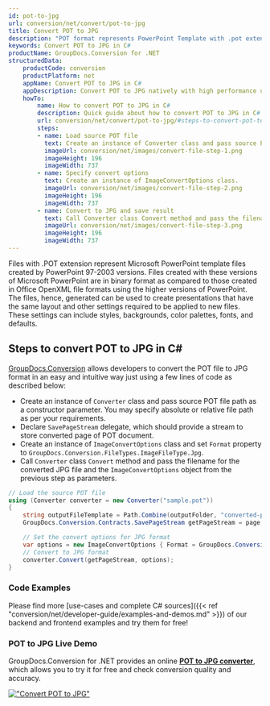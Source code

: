```yaml
---
id: pot-to-jpg
url: conversion/net/convert/pot-to-jpg
title: Convert POT to JPG
description: "POT format represents PowerPoint Template with .pot extension. Learn how to convert POT to JPG file programmatically in C# language using GroupDocs.Conversion for .NET library."
keywords: Convert POT to JPG in C#
productName: GroupDocs.Conversion for .NET
structuredData:
    productCode: conversion
    productPlatform: net
    appName: Convert POT to JPG in C#
    appDescription: Convert POT to JPG natively with high performance using C# language and server side GroupDocs.Conversion for .NET APIs, without the use of any software like Microsoft or Open Office.
    howTo:
        name: How to convert POT to JPG in C# 
        description: Quick guide about how to convert POT to JPG in C# with high performance and accuracy.
        url: conversion/net/convert/pot-to-jpg/#steps-to-convert-pot-to-jpg-in-c
        steps:
        - name: Load source POT file 
          text: Create an instance of Converter class and pass source POT file path as a constructor parameter. You may specify absolute or relative file path as per your requirements. 
          imageUrl: conversion/net/images/convert-file-step-1.png
          imageHeight: 196
          imageWidth: 737
        - name: Specify convert options 
          text: Create an instance of ImageConvertOptions class.
          imageUrl: conversion/net/images/convert-file-step-2.png
          imageHeight: 196
          imageWidth: 737
        - name: Convert to JPG and save result 
          text: Call Converter class Convert method and pass the filename for the converted HTML file and the ImageConvertOptions object from the previous step as parameters.
          imageUrl: conversion/net/images/convert-file-step-3.png
          imageHeight: 196
          imageWidth: 737
---
```


Files with .POT extension represent Microsoft PowerPoint template files created by PowerPoint 97-2003 versions. Files created with these versions of Microsoft PowerPoint are in binary format as compared to those created in Office OpenXML file formats using the higher versions of PowerPoint. The files, hence, generated can be used to create presentations that have the same layout and other settings required to be applied to new files. These settings can include styles, backgrounds, color palettes, fonts, and defaults.

## Steps to convert POT to JPG in C#

[GroupDocs.Conversion](https://products.groupdocs.com/conversion/net) allows developers to convert the POT file to JPG format in an easy and intuitive way just using a few lines of code as described below:

* Create an instance of `Converter` class and pass source POT file path as a constructor parameter. You may specify absolute or relative file path as per your requirements. 
* Declare `SavePageStream` delegate, which should provide a stream to store converted page of POT document.
* Create an instance of `ImageConvertOptions` class and set `Format` property to `GroupDocs.Conversion.FileTypes.ImageFileType.Jpg`.
* Call `Converter` class `Convert` method and pass the filename for the converted JPG file and the `ImageConvertOptions` object from the previous step as parameters.

```csharp
// Load the source POT file
using (Converter converter = new Converter("sample.pot"))
{
    string outputFileTemplate = Path.Combine(outputFolder, "converted-page-{0}.jpg");
    GroupDocs.Conversion.Contracts.SavePageStream getPageStream = page => new FileStream(string.Format(outputFileTemplate, page), FileMode.Create);

    // Set the convert options for JPG format
    var options = new ImageConvertOptions { Format = GroupDocs.Conversion.FileTypes.ImageFileType.Jpg };   
    // Convert to JPG format
    converter.Convert(getPageStream, options);
}
```

### Code Examples

Please find more [use-cases and complete C# sources]({{< ref "conversion/net/developer-guide/examples-and-demos.md" >}}) of our backend and frontend examples and try them for free!

### POT to JPG Live Demo

GroupDocs.Conversion for .NET provides an online [**POT to JPG converter**](https://products.groupdocs.app/conversion/pot-to-jpg), which allows you to try it for free and check conversion quality and accuracy.

[!["Convert POT to JPG"](conversion/net/images/convert-to-jpg/convert-pot-to-jpg.png)](https://products.groupdocs.app/conversion/pot-to-jpg)